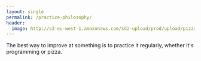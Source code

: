 ```yaml
---
layout: single
permalink: /practice-philosophy/
header:
  image: http://s3-eu-west-1.amazonaws.com/sdz-upload/prod/upload/pizza.jpg
---
```


The best way to improve at something is to practice it regularly, whether it's programming or pizza.
